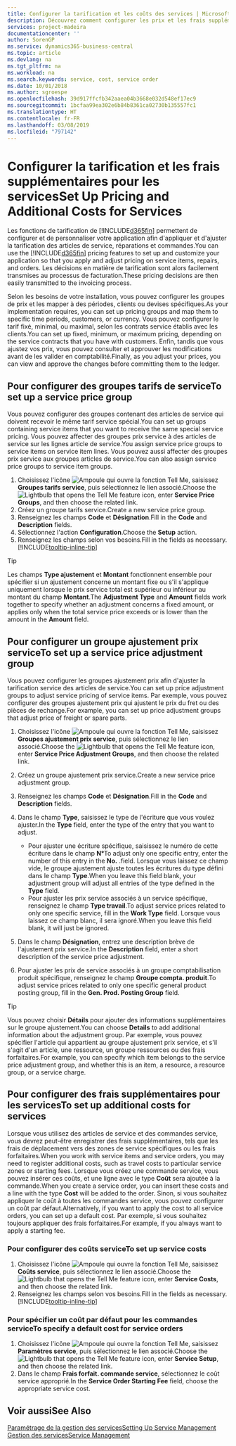 ```yaml
---
title: Configurer la tarification et les coûts des services | Microsoft Docs
description: Découvrez comment configurer les prix et les frais supplémentaires des services.
services: project-madeira
documentationcenter: ''
author: SorenGP
ms.service: dynamics365-business-central
ms.topic: article
ms.devlang: na
ms.tgt_pltfrm: na
ms.workload: na
ms.search.keywords: service, cost, service order
ms.date: 10/01/2018
ms.author: sgroespe
ms.openlocfilehash: 39d917ffcfb342aaea04b3668e032d548ef17ec9
ms.sourcegitcommit: 1bcfaa99ea302e6b84b8361ca02730b135557fc1
ms.translationtype: HT
ms.contentlocale: fr-FR
ms.lasthandoff: 03/08/2019
ms.locfileid: "797142"
---
```

# <a name="set-up-pricing-and-additional-costs-for-services"></a><span data-ttu-id="9fe6a-103">Configurer la tarification et les frais supplémentaires pour les services</span><span class="sxs-lookup"><span data-stu-id="9fe6a-103">Set Up Pricing and Additional Costs for Services</span></span>
<span data-ttu-id="9fe6a-104">Les fonctions de tarification de [!INCLUDE[d365fin](includes/d365fin_md.md)] permettent de configurer et de personnaliser votre application afin d'appliquer et d'ajuster la tarification des articles de service, réparations et commandes.</span><span class="sxs-lookup"><span data-stu-id="9fe6a-104">You can use the [!INCLUDE[d365fin](includes/d365fin_md.md)] pricing features to set up and customize your application so that you apply and adjust pricing on service items, repairs, and orders.</span></span> <span data-ttu-id="9fe6a-105">Les décisions en matière de tarification sont alors facilement transmises au processus de facturation.</span><span class="sxs-lookup"><span data-stu-id="9fe6a-105">These pricing decisions are then easily transmitted to the invoicing process.</span></span>  
  
<span data-ttu-id="9fe6a-106">Selon les besoins de votre installation, vous pouvez configurer les groupes de prix et les mapper à des périodes, clients ou devises spécifiques.</span><span class="sxs-lookup"><span data-stu-id="9fe6a-106">As your implementation requires, you can set up pricing groups and map them to specific time periods, customers, or currency.</span></span> <span data-ttu-id="9fe6a-107">Vous pouvez configurer le tarif fixé, minimal, ou maximal, selon les contrats service établis avec les clients.</span><span class="sxs-lookup"><span data-stu-id="9fe6a-107">You can set up fixed, minimum, or maximum pricing, depending on the service contracts that you have with customers.</span></span> <span data-ttu-id="9fe6a-108">Enfin, tandis que vous ajustez vos prix, vous pouvez consulter et approuver les modifications avant de les valider en comptabilité.</span><span class="sxs-lookup"><span data-stu-id="9fe6a-108">Finally, as you adjust your prices, you can view and approve the changes before committing them to the ledger.</span></span>  

## <a name="to-set-up-a-service-price-group"></a><span data-ttu-id="9fe6a-109">Pour configurer des groupes tarifs de service</span><span class="sxs-lookup"><span data-stu-id="9fe6a-109">To set up a service price group</span></span>
<span data-ttu-id="9fe6a-110">Vous pouvez configurer des groupes contenant des articles de service qui doivent recevoir le même tarif service spécial.</span><span class="sxs-lookup"><span data-stu-id="9fe6a-110">You can set up groups containing service items that you want to receive the same special service pricing.</span></span> <span data-ttu-id="9fe6a-111">Vous pouvez affecter des groupes prix service à des articles de service sur les lignes article de service.</span><span class="sxs-lookup"><span data-stu-id="9fe6a-111">You assign service price groups to service items on service item lines.</span></span> <span data-ttu-id="9fe6a-112">Vous pouvez aussi affecter des groupes prix service aux groupes articles de service.</span><span class="sxs-lookup"><span data-stu-id="9fe6a-112">You can also assign service price groups to service item groups.</span></span>  

1. <span data-ttu-id="9fe6a-113">Choisissez l'icône ![Ampoule qui ouvre la fonction Tell Me](media/ui-search/search_small.png "Dites-moi ce que vous voulez faire"), saisissez **Groupes tarifs service**, puis sélectionnez le lien associé.</span><span class="sxs-lookup"><span data-stu-id="9fe6a-113">Choose the ![Lightbulb that opens the Tell Me feature](media/ui-search/search_small.png "Tell me what you want to do") icon, enter **Service Price Groups**, and then choose the related link.</span></span>  
2. <span data-ttu-id="9fe6a-114">Créez un groupe tarifs service.</span><span class="sxs-lookup"><span data-stu-id="9fe6a-114">Create a new service price group.</span></span>  
3. <span data-ttu-id="9fe6a-115">Renseignez les champs **Code** et **Désignation**.</span><span class="sxs-lookup"><span data-stu-id="9fe6a-115">Fill in the **Code** and **Description** fields.</span></span>  
4. <span data-ttu-id="9fe6a-116">Sélectionnez l'action **Configuration**.</span><span class="sxs-lookup"><span data-stu-id="9fe6a-116">Choose the **Setup** action.</span></span>  
2. <span data-ttu-id="9fe6a-117">Renseignez les champs selon vos besoins.</span><span class="sxs-lookup"><span data-stu-id="9fe6a-117">Fill in the fields as necessary.</span></span> [!INCLUDE[tooltip-inline-tip](includes/tooltip-inline-tip_md.md)]  

 > [!Tip]
 > <span data-ttu-id="9fe6a-118">Les champs **Type ajustement** et **Montant** fonctionnent ensemble pour spécifier si un ajustement concerne un montant fixe ou s'il s'applique uniquement lorsque le prix service total est supérieur ou inférieur au montant du champ **Montant**.</span><span class="sxs-lookup"><span data-stu-id="9fe6a-118">The **Adjustment Type** and **Amount** fields work together to specify whether an adjustment concerns a fixed amount, or applies only when the total service price exceeds or is lower than the amount in the **Amount** field.</span></span>  

## <a name="to-set-up-a-service-price-adjustment-group"></a><span data-ttu-id="9fe6a-119">Pour configurer un groupe ajustement prix service</span><span class="sxs-lookup"><span data-stu-id="9fe6a-119">To set up a service price adjustment group</span></span>  
<span data-ttu-id="9fe6a-120">Vous pouvez configurer les groupes ajustement prix afin d'ajuster la tarification service des articles de service.</span><span class="sxs-lookup"><span data-stu-id="9fe6a-120">You can set up price adjustment groups to adjust service pricing of service items.</span></span> <span data-ttu-id="9fe6a-121">Par exemple, vous pouvez configurer des groupes ajustement prix qui ajustent le prix du fret ou des pièces de rechange.</span><span class="sxs-lookup"><span data-stu-id="9fe6a-121">For example, you can set up price adjustment groups that adjust price of freight or spare parts.</span></span>  
  
1. <span data-ttu-id="9fe6a-122">Choisissez l'icône ![Ampoule qui ouvre la fonction Tell Me](media/ui-search/search_small.png "Dites-moi ce que vous voulez faire"), saisissez **Groupes ajustement prix service**, puis sélectionnez le lien associé.</span><span class="sxs-lookup"><span data-stu-id="9fe6a-122">Choose the ![Lightbulb that opens the Tell Me feature](media/ui-search/search_small.png "Tell me what you want to do") icon, enter **Service Price Adjustment Groups**, and then choose the related link.</span></span>  
2. <span data-ttu-id="9fe6a-123">Créez un groupe ajustement prix service.</span><span class="sxs-lookup"><span data-stu-id="9fe6a-123">Create a new service price adjustment group.</span></span>  
3. <span data-ttu-id="9fe6a-124">Renseignez les champs **Code** et **Désignation**.</span><span class="sxs-lookup"><span data-stu-id="9fe6a-124">Fill in the **Code** and **Description** fields.</span></span>  
4. <span data-ttu-id="9fe6a-125">Dans le champ **Type**, saisissez le type de l'écriture que vous voulez ajuster.</span><span class="sxs-lookup"><span data-stu-id="9fe6a-125">In the **Type** field, enter the type of the entry that you want to adjust.</span></span>  
  
    * <span data-ttu-id="9fe6a-126">Pour ajuster une écriture spécifique, saisissez le numéro de cette écriture dans le champ **N°**</span><span class="sxs-lookup"><span data-stu-id="9fe6a-126">To adjust only one specific entry, enter the number of this entry in the **No.**</span></span> <span data-ttu-id="9fe6a-127">.</span><span class="sxs-lookup"><span data-stu-id="9fe6a-127">field.</span></span> <span data-ttu-id="9fe6a-128">Lorsque vous laissez ce champ vide, le groupe ajustement ajuste toutes les écritures du type défini dans le champ **Type**.</span><span class="sxs-lookup"><span data-stu-id="9fe6a-128">When you leave this field blank, your adjustment group will adjust all entries of the type defined in the **Type** field.</span></span>  
    * <span data-ttu-id="9fe6a-129">Pour ajuster les prix service associés à un service spécifique, renseignez le champ **Type travail**.</span><span class="sxs-lookup"><span data-stu-id="9fe6a-129">To adjust service prices related to only one specific service, fill in the **Work Type** field.</span></span> <span data-ttu-id="9fe6a-130">Lorsque vous laissez ce champ blanc, il sera ignoré.</span><span class="sxs-lookup"><span data-stu-id="9fe6a-130">When you leave this field blank, it will just be ignored.</span></span>  
  
5. <span data-ttu-id="9fe6a-131">Dans le champ **Désignation**, entrez une description brève de l'ajustement prix service.</span><span class="sxs-lookup"><span data-stu-id="9fe6a-131">In the **Description** field, enter a short description of the service price adjustment.</span></span>  
6. <span data-ttu-id="9fe6a-132">Pour ajuster les prix de service associés à un groupe comptabilisation produit spécifique, renseignez le champ **Groupe compta. produit**.</span><span class="sxs-lookup"><span data-stu-id="9fe6a-132">To adjust service prices related to only one specific general product posting group, fill in the **Gen. Prod. Posting Group** field.</span></span>

> [!Tip]
> <span data-ttu-id="9fe6a-133">Vous pouvez choisir **Détails** pour ajouter des informations supplémentaires sur le groupe ajustement.</span><span class="sxs-lookup"><span data-stu-id="9fe6a-133">You can choose **Details** to add additional information about the adjustment group.</span></span> <span data-ttu-id="9fe6a-134">Par exemple, vous pouvez spécifier l'article qui appartient au groupe ajustement prix service, et s'il s'agit d'un article, une ressource, un groupe ressources ou des frais forfaitaires.</span><span class="sxs-lookup"><span data-stu-id="9fe6a-134">For example, you can specify which item belongs to the service price adjustment group, and whether this is an item, a resource, a resource group, or a service charge.</span></span>  

## <a name="to-set-up-additional-costs-for-services"></a><span data-ttu-id="9fe6a-135">Pour configurer des frais supplémentaires pour les services</span><span class="sxs-lookup"><span data-stu-id="9fe6a-135">To set up additional costs for services</span></span>
<span data-ttu-id="9fe6a-136">Lorsque vous utilisez des articles de service et des commandes service, vous devrez peut-être enregistrer des frais supplémentaires, tels que les frais de déplacement vers des zones de service spécifiques ou les frais forfaitaires.</span><span class="sxs-lookup"><span data-stu-id="9fe6a-136">When you work with service items and service orders, you may need to register additional costs, such as travel costs to particular service zones or starting fees.</span></span> <span data-ttu-id="9fe6a-137">Lorsque vous créez une commande service, vous pouvez insérer ces coûts, et une ligne avec le type **Coût** sera ajoutée à la commande.</span><span class="sxs-lookup"><span data-stu-id="9fe6a-137">When you create a service order, you can insert these costs and a line with the type **Cost** will be added to the order.</span></span> <span data-ttu-id="9fe6a-138">Sinon, si vous souhaitez appliquer le coût à toutes les commandes service, vous pouvez configurer un coût par défaut.</span><span class="sxs-lookup"><span data-stu-id="9fe6a-138">Alternatively, if you want to apply the cost to all service orders, you can set up a default cost.</span></span> <span data-ttu-id="9fe6a-139">Par exemple, si vous souhaitez toujours appliquer des frais forfaitaires.</span><span class="sxs-lookup"><span data-stu-id="9fe6a-139">For example, if you always want to apply a starting fee.</span></span>
  
### <a name="to-set-up-service-costs"></a><span data-ttu-id="9fe6a-140">Pour configurer des coûts service</span><span class="sxs-lookup"><span data-stu-id="9fe6a-140">To set up service costs</span></span>
1. <span data-ttu-id="9fe6a-141">Choisissez l'icône ![Ampoule qui ouvre la fonction Tell Me](media/ui-search/search_small.png "Dites-moi ce que vous voulez faire"), saisissez **Coûts service**, puis sélectionnez le lien associé.</span><span class="sxs-lookup"><span data-stu-id="9fe6a-141">Choose the ![Lightbulb that opens the Tell Me feature](media/ui-search/search_small.png "Tell me what you want to do") icon, enter **Service Costs**, and then choose the related link.</span></span> 
2. <span data-ttu-id="9fe6a-142">Renseignez les champs selon vos besoins.</span><span class="sxs-lookup"><span data-stu-id="9fe6a-142">Fill in the fields as necessary.</span></span> [!INCLUDE[tooltip-inline-tip](includes/tooltip-inline-tip_md.md)]  

### <a name="to-specify-a-default-cost-for-service-orders"></a><span data-ttu-id="9fe6a-143">Pour spécifier un coût par défaut pour les commandes service</span><span class="sxs-lookup"><span data-stu-id="9fe6a-143">To specify a default cost for service orders</span></span>
1. <span data-ttu-id="9fe6a-144">Choisissez l'icône ![Ampoule qui ouvre la fonction Tell Me](media/ui-search/search_small.png "Dites-moi ce que vous voulez faire"), saisissez **Paramètres service**, puis sélectionnez le lien associé.</span><span class="sxs-lookup"><span data-stu-id="9fe6a-144">Choose the ![Lightbulb that opens the Tell Me feature](media/ui-search/search_small.png "Tell me what you want to do") icon, enter **Service Setup**, and then choose the related link.</span></span> 
2. <span data-ttu-id="9fe6a-145">Dans le champ **Frais forfait. commande service**, sélectionnez le coût service approprié.</span><span class="sxs-lookup"><span data-stu-id="9fe6a-145">In the **Service Order Starting Fee** field, choose the appropriate service cost.</span></span>

## <a name="see-also"></a><span data-ttu-id="9fe6a-146">Voir aussi</span><span class="sxs-lookup"><span data-stu-id="9fe6a-146">See Also</span></span>
[<span data-ttu-id="9fe6a-147">Paramétrage de la gestion des services</span><span class="sxs-lookup"><span data-stu-id="9fe6a-147">Setting Up Service Management</span></span>](service-setup-service.md)  
[<span data-ttu-id="9fe6a-148">Gestion des services</span><span class="sxs-lookup"><span data-stu-id="9fe6a-148">Service Management</span></span>](service-service.md)  
